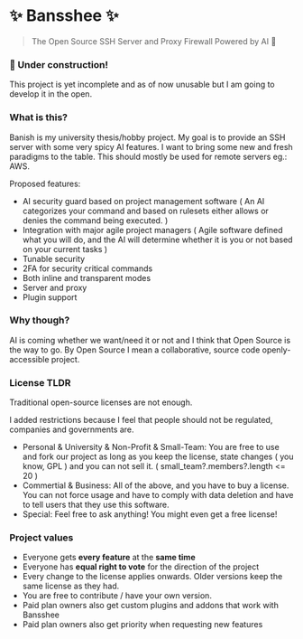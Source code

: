 # ✨ Bansshee ✨ 
> The Open Source SSH Server and Proxy Firewall Powered by AI 🧠

### 🚧 Under construction!

This project is yet incomplete and as of now unusable but I am going to develop it in the open.

### What is this?

Banish is my university thesis/hobby project. My goal is to provide an SSH server with some very spicy AI features. I want to bring some new and fresh paradigms to the table. This should mostly be used for remote servers eg.: AWS.

Proposed features:
- AI security guard based on project management software ( An AI categorizes your command and based on rulesets either allows or denies the command being executed. )
- Integration with major agile project managers ( Agile software defined what you will do, and the AI will determine whether it is you or not based on your current tasks )
- Tunable security
- 2FA for security critical commands
- Both inline and transparent modes
- Server and proxy
- Plugin support

### Why though?

AI is coming whether we want/need it or not and I think  that Open Source is the way to go. By Open Source I mean a collaborative, source code openly-accessible project. 

### License TLDR

Traditional open-source licenses are not enough.

I added restrictions because I feel that people should not be regulated, companies and governments are.

* Personal & University & Non-Profit & Small-Team: You are free to use and fork our project as long as you keep the license, state changes ( you know, GPL ) and you can not sell it.  ( small_team?.members?.length <= 20 )
* Commertial & Business: All of the above, and you have to buy a license. You can not force usage and have to comply with data deletion and have to tell users that they use this software. 
* Special: Feel free to ask anything! You might even get a free license!

### Project values

* Everyone gets **every feature** at the **same time**
* Everyone has **equal right to vote** for the direction of the project
* Every change to the license applies onwards. Older versions keep the same license as they had.
* You are free to contribute / have your own version.
* Paid plan owners also get custom plugins and addons that work with Bansshee
* Paid plan owners also get priority when requesting new features